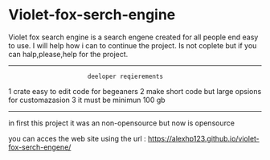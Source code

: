 # Violet-fox-serch-engine
Violet fox search engine is a search engene created for all people end easy to use.
I will help how i can to continue the project.
Is not coplete but if you can halp,please,help for the project.

----------------------------------------------------------------------------------

                          deeloper reqierements

  1 crate easy to edit code for begeaners
  2 make short code but large opsions for customazasion
  3 it must be minimun 100 gb

  ---------------------------------------------------------------------------------

  in first this project it was an non-opensource but now is opensource
  
  you can acces the web site using the url : https://alexhp123.github.io/violet-fox-serch-engene/

